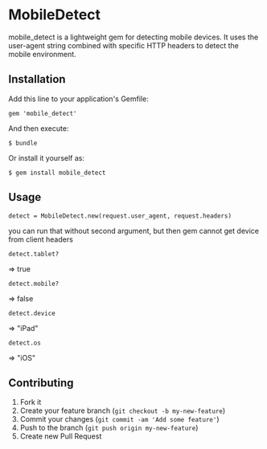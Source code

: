 # MobileDetect

mobile_detect is a lightweight gem for detecting mobile devices. It uses the user-agent string combined with specific HTTP headers to detect the mobile environment.

## Installation

Add this line to your application's Gemfile:

    gem 'mobile_detect'

And then execute:

    $ bundle

Or install it yourself as:

    $ gem install mobile_detect

## Usage

    detect = MobileDetect.new(request.user_agent, request.headers)
you can run that without second argument, but then gem cannot get device from client headers

    detect.tablet?
    
=> true

    detect.mobile?
    
=> false

    detect.device
    
=> "iPad"

    detect.os

=> "iOS"

## Contributing

1. Fork it
2. Create your feature branch (`git checkout -b my-new-feature`)
3. Commit your changes (`git commit -am 'Add some feature'`)
4. Push to the branch (`git push origin my-new-feature`)
5. Create new Pull Request
